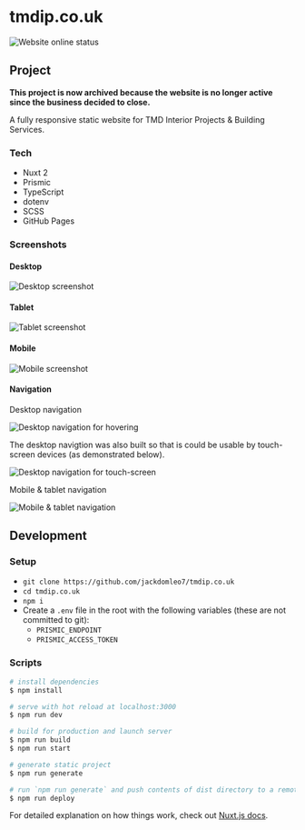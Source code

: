 # tmdip.co.uk

![Website online status](https://img.shields.io/website?down_color=red&down_message=Offline&up_color=green&up_message=Online&url=https%3A%2F%2Fwww.tmdip.co.uk)

## Project

**This project is now archived because the website is no longer active since the business decided to close.**

A fully responsive static website for TMD Interior Projects & Building Services.

### Tech
- Nuxt 2
- Prismic
- TypeScript
- dotenv
- SCSS
- GitHub Pages

### Screenshots
#### Desktop

![Desktop screenshot](./static/img/README/desktop.png)

#### Tablet

![Tablet screenshot](./static/img/README/tablet.png)

#### Mobile

![Mobile screenshot](./static/img/README/mobile.png)

#### Navigation

Desktop navigation

![Desktop navigation for hovering](./static/img/README/desktop-navigation.gif)

The desktop navigtion was also built so that is could be usable by touch-screen devices (as demonstrated below).

![Desktop navigation for touch-screen](./static/img/README/desktop-navigation-touch.gif)

Mobile & tablet navigation

![Mobile & tablet navigation](./static/img/README/mobile-navigation.gif)

## Development

### Setup

- `git clone https://github.com/jackdomleo7/tmdip.co.uk`
- `cd tmdip.co.uk`
- `npm i`
- Create a `.env` file in the root with the following variables (these are not committed to git):
  - `PRISMIC_ENDPOINT`
  - `PRISMIC_ACCESS_TOKEN`

### Scripts

```bash
# install dependencies
$ npm install

# serve with hot reload at localhost:3000
$ npm run dev

# build for production and launch server
$ npm run build
$ npm run start

# generate static project
$ npm run generate

# run `npm run generate` and push contents of dist directory to a remote gh-pages branch (only works in the master branch)
$ npm run deploy
```

For detailed explanation on how things work, check out [Nuxt.js docs](https://nuxtjs.org).

